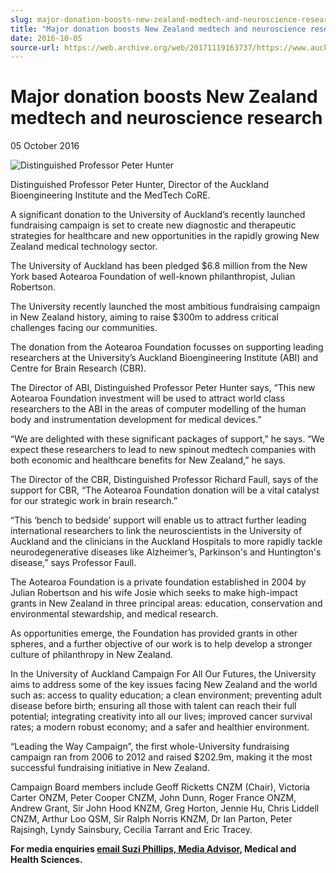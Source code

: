 ```yaml
---
slug: major-donation-boosts-new-zealand-medtech-and-neuroscience-research
title: "Major donation boosts New Zealand medtech and neuroscience research"
date: 2016-10-05
source-url: https://web.archive.org/web/20171119163737/https://www.auckland.ac.nz/en/about/news-events-and-notices/news/news-2016/10/major-donation-boosts-new-zealand-medtech-and-neuroscience-resea.html
---
```

Major donation boosts New Zealand medtech and neuroscience research
===================================================================

05 October 2016

![Distinguished Professor Peter Hunter](https://www.auckland.ac.nz/en/about/news-events-and-notices/news/news-2016/10/major-donation-boosts-new-zealand-medtech-and-neuroscience-resea/_jcr_content/par/textimage/image.img.jpg/1475615147488.jpg "Distinguished Professor Peter Hunter")

Distinguished Professor Peter Hunter, Director of the Auckland Bioengineering Institute and the MedTech CoRE.

A significant donation to the University of Auckland’s recently launched fundraising campaign is set to create new diagnostic and therapeutic strategies for healthcare and new opportunities in the rapidly growing New Zealand medical technology sector.

The University of Auckland has been pledged $6.8 million from the New York based Aotearoa Foundation of well-known philanthropist, Julian Robertson.

The University recently launched the most ambitious fundraising campaign in New Zealand history, aiming to raise $300m to address critical challenges facing our communities.

The donation from the Aotearoa Foundation focusses on supporting leading researchers at the University’s Auckland Bioengineering Institute (ABI) and Centre for Brain Research (CBR).

The Director of ABI, Distinguished Professor Peter Hunter says, “This new Aotearoa Foundation investment will be used to attract world class researchers to the ABI in the areas of computer modelling of the human body and instrumentation development for medical devices.”

“We are delighted with these significant packages of support,” he says. “We expect these researchers to lead to new spinout medtech companies with both economic and healthcare benefits for New Zealand,” he says.

The Director of the CBR, Distinguished Professor Richard Faull, says of the support for CBR, “The Aotearoa Foundation donation will be a vital catalyst for our strategic work in brain research.”

“This ‘bench to bedside’ support will enable us to attract further leading international researchers to link the neuroscientists in the University of Auckland and the clinicians in the Auckland Hospitals to more rapidly tackle neurodegenerative diseases like Alzheimer’s, Parkinson's and Huntington's disease,” says Professor Faull.  

The Aotearoa Foundation is a private foundation established in 2004 by Julian Robertson and his wife Josie which seeks to make high-impact grants in New Zealand in three principal areas: education, conservation and environmental stewardship, and medical research.

As opportunities emerge, the Foundation has provided grants in other spheres, and a further objective of our work is to help develop a stronger culture of philanthropy in New Zealand.  
  
In the University of Auckland Campaign For All Our Futures, the University aims to address some of the key issues facing New Zealand and the world such as: access to quality education; a clean environment; preventing adult disease before birth; ensuring all those with talent can reach their full potential; integrating creativity into all our lives; improved cancer survival rates; a modern robust economy; and a safer and healthier environment.

“Leading the Way Campaign”, the first whole-University fundraising campaign ran from 2006 to 2012 and raised $202.9m, making it the most successful fundraising initiative in New Zealand.

Campaign Board members include Geoff Ricketts CNZM (Chair), Victoria Carter ONZM, Peter Cooper CNZM, John Dunn, Roger France ONZM, Andrew Grant, Sir John Hood KNZM, Greg Horton, Jennie Hu, Chris Liddell CNZM, Arthur Loo QSM, Sir Ralph Norris KNZM, Dr Ian Parton, Peter Rajsingh, Lyndy Sainsbury, Cecilia Tarrant and Eric Tracey.  

**For media enquiries [email Suzi Phillips, Media Advisor](mailto:s.phillips@auckland.ac.nz), Medical and Health Sciences.**
